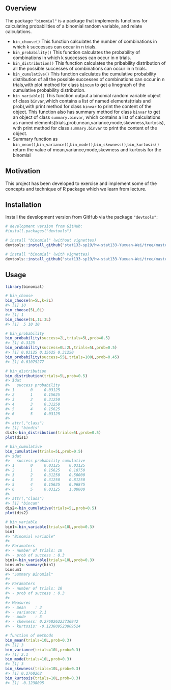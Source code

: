 ## Overview

The package `"binomial"` is a package that implements functions for calculating probabilities of a binomial random variable, and relate calculations.

  - `bin_choose()` This function calculates the number of combinations in which k successes can occur in n trials. 
  - `bin_probability()` This function calculates the probability of combinations in which k successes can occur in n trials.
  - `bin_distribution()` This function calculates the pribability distribution of all the possible successes of combinations can occur in n trials.
  - `bin_cumulative()` This function calculates the cumulative probability distribution of all the possible successes of combinations can occur in n trials,with plot method for class `bincum` to get a linegraph of the cumulative probability distribution.
  - `bin_variable()` This function output a binomial random variable object of class `binvar`,which contains a list of named elements(trials and prob),with print method for class `binvar` to print the content of the object. This function also has summary method for class `binvar` to get an object of class `summary.binvar`, which contains a list of calculations as named elements(trials,prob,mean,variance,mode,skewness,kurtosis), with print method for class `summary.binvar` to print the content of the object.
  - Summary function as `bin_mean()`,`bin_variance()`,`bin_mode()`,`bin_skewness()`,`bin_kurtosis()` return the value of mean,variance,mode,skewness and kurtosis for the binomial

## Motivation

This project has been developed to exercise and implement some of the concepts
and technique of R package which we learn from lecture. 

## Installation

Install the development version from GitHub via the package
`"devtools"`:

``` r
# development version from GitHub:
#install.packages("devtools") 

# install "binomial" (without vignettes)
devtools::install_github("stat133-sp19/hw-stat133-Yuxuan-Wei/tree/master/workout03")

# install "binomial" (with vignettes)
devtools::install_github("stat133-sp19/hw-stat133-Yuxuan-Wei/tree/master/workout03", build_vignettes = TRUE)
```

## Usage

``` r
library(binomial)

# bin_choose
bin_choose(n=5L,k=2L)
#> [1] 10
bin_choose(5L,0L)
#> [1] 1
bin_choose(5L,1L:3L)
#> [1]  5 10 10

# bin_probability
bin_probability(success=2L,trials=5L,prob=0.5)
#> [1] 0.3125
bin_probability(success=0L:2L,trials=5L,prob=0.5)
#> [1] 0.03125 0.15625 0.31250
bin_probability(success=55L,trials=100L,prob=0.45)
#> [1] 0.01075277

# bin_distribution
bin_distribution(trials=5L,prob=0.5)
#> $dat
#>   success probability
#> 1       0     0.03125
#> 2       1     0.15625
#> 3       2     0.31250
#> 4       3     0.31250
#> 5       4     0.15625
#> 6       5     0.03125
#> 
#> attr(,"class")
#> [1] "bindis"
dis1<-bin_distribution(trials=5L,prob=0.5)
plot(dis1)

# bin_cumulative
bin_cumulative(trials=5L,prob=0.5)
#> $dat
#>   success probability cumulative
#> 1       0     0.03125    0.03125
#> 2       1     0.15625    0.18750
#> 3       2     0.31250    0.50000
#> 4       3     0.31250    0.81250
#> 5       4     0.15625    0.96875
#> 6       5     0.03125    1.00000
#> 
#> attr(,"class")
#> [1] "bincum"
dis2<-bin_cumulative(trials=5L,prob=0.5)
plot(dis2)

# bin_variable
bin1<-bin_variable(trials=10L,prob=0.3)
bin1
#> "Binomial variable"
#> 
#> Paramaters
#> - number of trials: 10 
#> - prob of success : 0.3
bin1<-bin_variable(trials=10L,prob=0.3)
binsum1<-summary(bin1)
binsum1
#> "Summary Binomial"
#> 
#> Paramaters
#> - number of trials: 10 
#> - prob of success : 0.3 
#> 
#> Measures
#> - mean    : 3 
#> - variance: 2.1 
#> - mode    : 3 
#> - skewness: 0.276026223736942 
#> - kurtosis: -0.123809523809524

# function of methods
bin_mean(trials=10L,prob=0.3)
#> [1] 3
bin_variance(trials=10L,prob=0.3)
#> [1] 2.1
bin_mode(trials=10L,prob=0.3)
#> [1] 3
bin_skewness(trials=10L,prob=0.3)
#> [1] 0.2760262
bin_kurtosis(trials=10L,prob=0.3)
#> [1] -0.1238095
```
